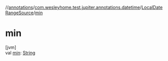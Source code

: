 //[annotations](../../../index.md)/[com.wesleyhome.test.jupiter.annotations.datetime](../index.md)/[LocalDateRangeSource](index.md)/[min](min.md)

# min

[jvm]\
val [min](min.md): [String](https://kotlinlang.org/api/latest/jvm/stdlib/kotlin/-string/index.html)
